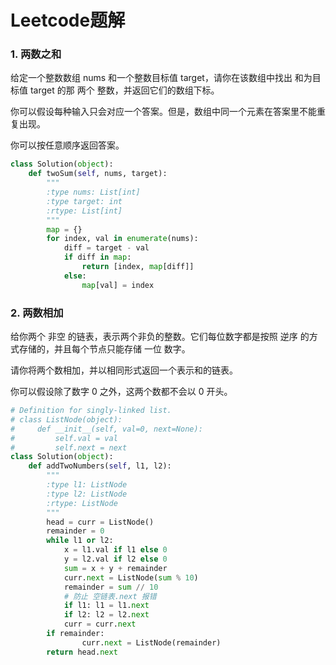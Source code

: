 #  Leetcode题解

### 1. 两数之和

给定一个整数数组 nums 和一个整数目标值 target，请你在该数组中找出 和为目标值 target  的那 两个 整数，并返回它们的数组下标。

你可以假设每种输入只会对应一个答案。但是，数组中同一个元素在答案里不能重复出现。

你可以按任意顺序返回答案。

```python
class Solution(object):
    def twoSum(self, nums, target):
        """
        :type nums: List[int]
        :type target: int
        :rtype: List[int]
        """
        map = {}
        for index, val in enumerate(nums):
            diff = target - val
            if diff in map:
                return [index, map[diff]]
            else:
                map[val] = index
```

### 2. 两数相加

给你两个 非空 的链表，表示两个非负的整数。它们每位数字都是按照 逆序 的方式存储的，并且每个节点只能存储 一位 数字。

请你将两个数相加，并以相同形式返回一个表示和的链表。

你可以假设除了数字 0 之外，这两个数都不会以 0 开头。

```python
# Definition for singly-linked list.
# class ListNode(object):
#     def __init__(self, val=0, next=None):
#         self.val = val
#         self.next = next
class Solution(object):
    def addTwoNumbers(self, l1, l2):
        """
        :type l1: ListNode
        :type l2: ListNode
        :rtype: ListNode
        """
        head = curr = ListNode()
        remainder = 0 
        while l1 or l2:
            x = l1.val if l1 else 0
            y = l2.val if l2 else 0
            sum = x + y + remainder
            curr.next = ListNode(sum % 10)
            remainder = sum // 10
            # 防止 空链表.next 报错
            if l1: l1 = l1.next
            if l2: l2 = l2.next
            curr = curr.next
        if remainder: 
        		curr.next = ListNode(remainder)
        return head.next
```






